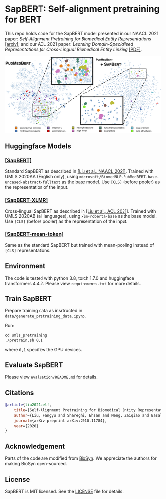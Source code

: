 # SapBERT: Self-alignment pretraining for BERT


This repo holds code for the SapBERT model presented in our NAACL 2021 paper: *Self-Alignment Pretraining for Biomedical Entity Representations* [\[arxiv\]](https://arxiv.org/abs/2010.11784); and our ACL 2021 paper: *Learning Domain-Specialised Representations for Cross-Lingual Biomedical Entity Linking* [\[PDF\]](http://fangyuliu.me/media/pdfs/xlbel_acl2021_preprint.pdf).

![front-page-graph](/sapbert_front_graphs_v6.png?raw=true)

## Huggingface Models

### [\[SapBERT\]](https://huggingface.co/cambridgeltl/SapBERT-from-PubMedBERT-fulltext)
Standard SapBERT as described in [\[Liu et al., NAACL 2021\]](https://arxiv.org/abs/2010.11784). Trained with UMLS 2020AA (English only), using `microsoft/BiomedNLP-PubMedBERT-base-uncased-abstract-fulltext` as the base model. Use `[CLS]` (before pooler) as the representation of the input.

### [\[SapBERT-XLMR\]](https://huggingface.co/cambridgeltl/SapBERT-UMLS-2020AB-all-lang-from-XLMR)
Cross-lingual SapBERT as described in [\[Liu et al., ACL 2021\]](http://fangyuliu.me/media/pdfs/xlbel_acl2021_preprint.pdf). Trained with UMLS 2020AB (all languages), using `xlm-roberta-base` as the base model. Use `[CLS]` (before pooler) as the representation of the input.

### [\[SapBERT-mean-token\]](https://huggingface.co/cambridgeltl/SapBERT-from-PubMedBERT-fulltext-mean-token)
Same as the standard SapBERT but trained with mean-pooling instead of `[CLS]` representations.


## Environment
The code is tested with python 3.8, torch 1.7.0 and huggingface transformers 4.4.2. Please view `requirements.txt` for more details.

## Train SapBERT

Prepare training data as insrtructed in `data/generate_pretraining_data.ipynb`.

Run:
```console
cd umls_pretraining
./pretrain.sh 0,1 
```
where `0,1` specifies the GPU devices. 

## Evaluate SapBERT
Please view `evaluation/README.md` for details.

## Citations
```bibtex
@article{liu2021self,
	title={Self-Alignment Pretraining for Biomedical Entity Representations},
	author={Liu, Fangyu and Shareghi, Ehsan and Meng, Zaiqiao and Basaldella, Marco and Collier, Nigel},
	journal={arXiv preprint arXiv:2010.11784},
	year={2020}
}
```

## Acknowledgement
Parts of the code are modified from [BioSyn](https://github.com/dmis-lab/BioSyn). We appreciate the authors for making BioSyn open-sourced.

## License
SapBERT is MIT licensed. See the [LICENSE](LICENSE) file for details.
